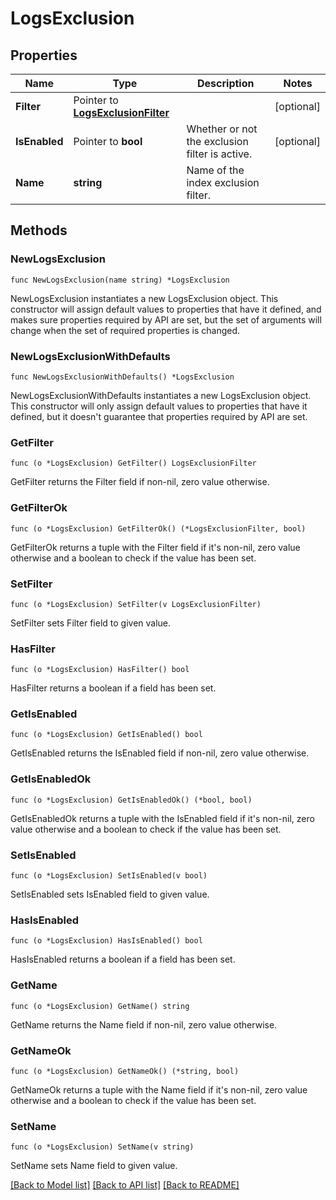 # LogsExclusion

## Properties

Name | Type | Description | Notes
---- | ---- | ----------- | ------
**Filter** | Pointer to [**LogsExclusionFilter**](LogsExclusionFilter.md) |  | [optional] 
**IsEnabled** | Pointer to **bool** | Whether or not the exclusion filter is active. | [optional] 
**Name** | **string** | Name of the index exclusion filter. | 

## Methods

### NewLogsExclusion

`func NewLogsExclusion(name string) *LogsExclusion`

NewLogsExclusion instantiates a new LogsExclusion object.
This constructor will assign default values to properties that have it defined,
and makes sure properties required by API are set, but the set of arguments
will change when the set of required properties is changed.

### NewLogsExclusionWithDefaults

`func NewLogsExclusionWithDefaults() *LogsExclusion`

NewLogsExclusionWithDefaults instantiates a new LogsExclusion object.
This constructor will only assign default values to properties that have it defined,
but it doesn't guarantee that properties required by API are set.

### GetFilter

`func (o *LogsExclusion) GetFilter() LogsExclusionFilter`

GetFilter returns the Filter field if non-nil, zero value otherwise.

### GetFilterOk

`func (o *LogsExclusion) GetFilterOk() (*LogsExclusionFilter, bool)`

GetFilterOk returns a tuple with the Filter field if it's non-nil, zero value otherwise
and a boolean to check if the value has been set.

### SetFilter

`func (o *LogsExclusion) SetFilter(v LogsExclusionFilter)`

SetFilter sets Filter field to given value.

### HasFilter

`func (o *LogsExclusion) HasFilter() bool`

HasFilter returns a boolean if a field has been set.

### GetIsEnabled

`func (o *LogsExclusion) GetIsEnabled() bool`

GetIsEnabled returns the IsEnabled field if non-nil, zero value otherwise.

### GetIsEnabledOk

`func (o *LogsExclusion) GetIsEnabledOk() (*bool, bool)`

GetIsEnabledOk returns a tuple with the IsEnabled field if it's non-nil, zero value otherwise
and a boolean to check if the value has been set.

### SetIsEnabled

`func (o *LogsExclusion) SetIsEnabled(v bool)`

SetIsEnabled sets IsEnabled field to given value.

### HasIsEnabled

`func (o *LogsExclusion) HasIsEnabled() bool`

HasIsEnabled returns a boolean if a field has been set.

### GetName

`func (o *LogsExclusion) GetName() string`

GetName returns the Name field if non-nil, zero value otherwise.

### GetNameOk

`func (o *LogsExclusion) GetNameOk() (*string, bool)`

GetNameOk returns a tuple with the Name field if it's non-nil, zero value otherwise
and a boolean to check if the value has been set.

### SetName

`func (o *LogsExclusion) SetName(v string)`

SetName sets Name field to given value.



[[Back to Model list]](../README.md#documentation-for-models) [[Back to API list]](../README.md#documentation-for-api-endpoints) [[Back to README]](../README.md)



